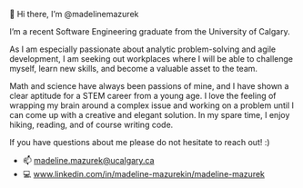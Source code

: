 👋 Hi there, I’m @madelinemazurek

I’m a recent Software Engineering graduate from the University of Calgary.

As I am especially passionate about analytic problem-solving and agile development, I am 
seeking out workplaces where I will be able to challenge myself, learn new skills, and become 
a valuable asset to the team.

Math and science have always been passions of mine, and I have shown a clear aptitude for a 
STEM career from a young age. I love the feeling of wrapping my brain around a complex issue 
and working on a problem until I can come up with a creative and elegant solution. In my spare 
time, I enjoy hiking, reading, and of course writing code.


If you have questions about me please do not hesitate to reach out! :)
 - 📫 madeline.mazurek@ucalgary.ca
 - 💻 www.linkedin.com/in/madeline-mazurekin/madeline-mazurek

<!---
madelinemazurek/madelinemazurek is a ✨ special ✨ repository because its `README.md` (this file) appears on your GitHub profile.
You can click the Preview link to take a look at your changes.
--->
